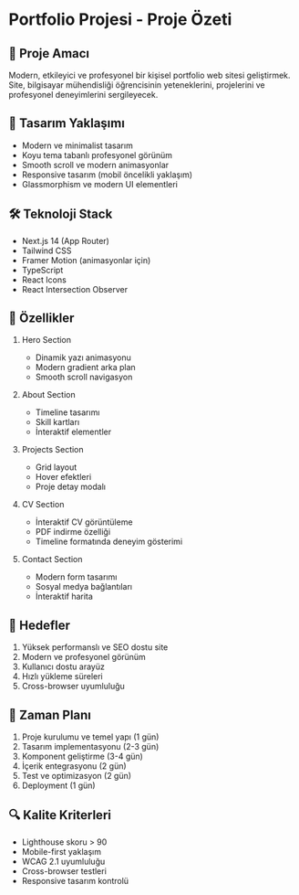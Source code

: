 # Portfolio Projesi - Proje Özeti

## 🎯 Proje Amacı
Modern, etkileyici ve profesyonel bir kişisel portfolio web sitesi geliştirmek. Site, bilgisayar mühendisliği öğrencisinin yeteneklerini, projelerini ve profesyonel deneyimlerini sergileyecek.

## 🎨 Tasarım Yaklaşımı
- Modern ve minimalist tasarım
- Koyu tema tabanlı profesyonel görünüm
- Smooth scroll ve modern animasyonlar
- Responsive tasarım (mobil öncelikli yaklaşım)
- Glassmorphism ve modern UI elementleri

## 🛠 Teknoloji Stack
- Next.js 14 (App Router)
- Tailwind CSS
- Framer Motion (animasyonlar için)
- TypeScript
- React Icons
- React Intersection Observer

## 📱 Özellikler
1. Hero Section
   - Dinamik yazı animasyonu
   - Modern gradient arka plan
   - Smooth scroll navigasyon

2. About Section
   - Timeline tasarımı
   - Skill kartları
   - İnteraktif elementler

3. Projects Section
   - Grid layout
   - Hover efektleri
   - Proje detay modalı

4. CV Section
   - İnteraktif CV görüntüleme
   - PDF indirme özelliği
   - Timeline formatında deneyim gösterimi

5. Contact Section
   - Modern form tasarımı
   - Sosyal medya bağlantıları
   - İnteraktif harita

## 🎯 Hedefler
1. Yüksek performanslı ve SEO dostu site
2. Modern ve profesyonel görünüm
3. Kullanıcı dostu arayüz
4. Hızlı yükleme süreleri
5. Cross-browser uyumluluğu

## 📅 Zaman Planı
1. Proje kurulumu ve temel yapı (1 gün)
2. Tasarım implementasyonu (2-3 gün)
3. Komponent geliştirme (3-4 gün)
4. İçerik entegrasyonu (2 gün)
5. Test ve optimizasyon (2 gün)
6. Deployment (1 gün)

## 🔍 Kalite Kriterleri
- Lighthouse skoru > 90
- Mobile-first yaklaşım
- WCAG 2.1 uyumluluğu
- Cross-browser testleri
- Responsive tasarım kontrolü 